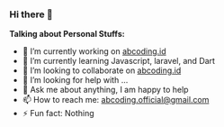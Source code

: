 ### Hi there 👋


**Talking about Personal Stuffs:**

- 🔭 I’m currently working on [abcoding.id](https://abcoding.id)
- 🌱 I’m currently learning Javascript, laravel, and Dart
- 👯 I’m looking to collaborate on [abcoding.id](https://github.com/abcodingofficial)
- 🤔 I’m looking for help with ...
- 💬 Ask me about anything, I am happy to help
- 📫 How to reach me: abcoding.official@gmail.com
- ⚡ Fun fact: Nothing
